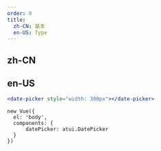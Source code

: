```yaml
---
order: 0
title:
  zh-CN: 基本
  en-US: Type
---
```


## zh-CN



## en-US


````jsx
<date-picker style="width: 300px"></date-picker>
````

````vue-script
new Vue({
  el: 'body',
  components: {
      datePicker: atui.DatePicker
  }
})
````
